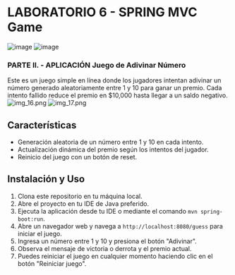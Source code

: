 # LABORATORIO 6 - SPRING MVC Game
![image](https://github.com/juaneortiz1/Lab06CVDS-Game/assets/97971732/4ff44152-a255-4d17-a2c0-2556588af8b2)
![image](https://github.com/juaneortiz1/Lab06CVDS-Game/assets/97971732/7d2645bb-8ee2-47b5-b0f1-b215fd5b1436)


### PARTE II. - APLICACIÓN Juego de Adivinar Número

Este es un juego simple en línea donde los jugadores intentan adivinar un número generado aleatoriamente entre 1 y 10 para ganar un premio. Cada intento fallido reduce el premio en $10,000 hasta llegar a un saldo negativo.
![img_16.png](images/img_16.png)
![img_17.png](images/img_17.png)

## Características

- Generación aleatoria de un número entre 1 y 10 en cada intento.
- Actualización dinámica del premio según los intentos del jugador.
- Reinicio del juego con un botón de reset.


## Instalación y Uso

1. Clona este repositorio en tu máquina local.
2. Abre el proyecto en tu IDE de Java preferido.
3. Ejecuta la aplicación desde tu IDE o mediante el comando `mvn spring-boot:run`.
4. Abre un navegador web y navega a `http://localhost:8080/guess` para iniciar el juego.
5. Ingresa un número entre 1 y 10 y presiona el botón "Adivinar".
6. Observa el mensaje de victoria o derrota y el premio actual.
7. Puedes reiniciar el juego en cualquier momento haciendo clic en el botón "Reiniciar juego".



